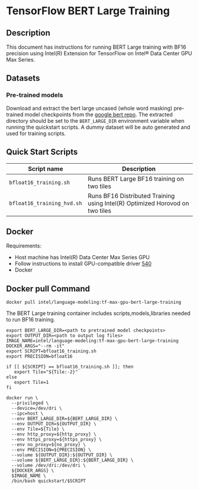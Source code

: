 # TensorFlow BERT Large Training 

## Description
This document has instructions for running BERT Large training with BF16 precision using Intel(R) Extension for TensorFlow on Intel® Data Center GPU Max Series.

## Datasets

### Pre-trained models

Download and extract the bert large uncased (whole word masking) pre-trained model checkpoints from the [google bert repo](https://github.com/google-research/bert#pre-trained-models). The extracted directory should be set to the `BERT_LARGE_DIR` environment variable when running the quickstart scripts. A dummy dataset will be auto generated and  used for training scripts.

## Quick Start Scripts
| Script name | Description |
|-------------|-------------|
| `bfloat16_training.sh` | Runs BERT Large BF16 training on two tiles|
| `bfloat16_training_hvd.sh` | Runs BF16 Distributed Training using Intel(R) Optimized Horovod on two tiles | 

## Docker
Requirements:
* Host machine has Intel(R) Data Center Max Series GPU
* Follow instructions to install GPU-compatible driver [540](https://dgpu-docs.intel.com/releases/stable_540_20221205.html#ubuntu-22-04)
* Docker

## Docker pull Command
```
docker pull intel/language-modeling:tf-max-gpu-bert-large-training
```
The BERT Large training container includes scripts,models,libraries needed to run BF16 training. 

```
export BERT_LARGE_DIR=<path to pretrained model checkpoints>
export OUTPUT_DIR=<path to output log files>
IMAGE_NAME=intel/language-modeling:tf-max-gpu-bert-large-training
DOCKER_ARGS="--rm -it"
export SCRIPT=bfloat16_training.sh
export PRECISION=bfloat16

if [[ ${SCRIPT} == bfloat16_training.sh ]]; then
   export Tile="${Tile:-2}"
else
   export Tile=1
fi

docker run \
  --privileged \
  --device=/dev/dri \
  --ipc=host \
  --env BERT_LARGE_DIR=${BERT_LARGE_DIR} \
  --env OUTPUT_DIR=${OUTPUT_DIR} \
  --env Tile=${Tile} \
  --env http_proxy=${http_proxy} \
  --env https_proxy=${https_proxy} \
  --env no_proxy=${no_proxy} \
  --env PRECISION=${PRECISION} \
  --volume ${OUTPUT_DIR}:${OUTPUT_DIR} \
  --volume ${BERT_LARGE_DIR}:${BERT_LARGE_DIR} \
  --volume /dev/dri:/dev/dri \
  ${DOCKER_ARGS} \
  $IMAGE_NAME \
  /bin/bash quickstart/$SCRIPT
  ```